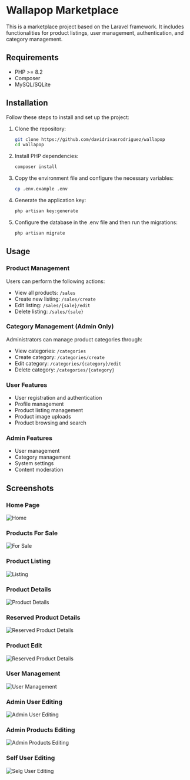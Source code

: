 # Wallapop Marketplace

This is a marketplace project based on the Laravel framework. It includes functionalities for product listings, user management, authentication, and category management.

## Requirements

- PHP >= 8.2
- Composer
- MySQL/SQLite

## Installation

Follow these steps to install and set up the project:

1. Clone the repository:
    ```sh
    git clone https://github.com/davidrivasrodriguez/wallapop
    cd wallapop
    ```

2. Install PHP dependencies:
    ```sh
    composer install
    ```

3. Copy the environment file and configure the necessary variables:
    ```sh
    cp .env.example .env
    ```

4. Generate the application key:
    ```sh
    php artisan key:generate
    ```

5. Configure the database in the .env file and then run the migrations:
    ```sh
    php artisan migrate
    ```

## Usage

### Product Management

Users can perform the following actions:
- View all products: `/sales`
- Create new listing: `/sales/create`
- Edit listing: `/sales/{sale}/edit`
- Delete listing: `/sales/{sale}`

### Category Management (Admin Only)

Administrators can manage product categories through:
- View categories: `/categories`
- Create category: `/categories/create`
- Edit category: `/categories/{category}/edit`
- Delete category: `/categories/{category}`

### User Features

- User registration and authentication
- Profile management
- Product listing management
- Product image uploads
- Product browsing and search

### Admin Features

- User management
- Category management
- System settings
- Content moderation

## Screenshots

### Home Page
![Home](assets/1.png)

### Products For Sale
![For Sale](assets/2.png)

### Product Listing
![Listing](assets/3.png)

### Product Details
![Product Details](assets/6.png)

### Reserved Product Details
![Reserved Product Details](assets/7.png)

### Product Edit
![Reserved Product Details](assets/8.png)

### User Management
![User Management](assets/4.png)

### Admin User Editing
![Admin User Editing](assets/5.png)

### Admin Products Editing
![Admin Products Editing](assets/10.png)

### Self User Editing
![Selg User Editing](assets/9.png)